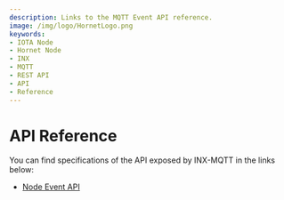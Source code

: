 ```yaml
---
description: Links to the MQTT Event API reference.
image: /img/logo/HornetLogo.png
keywords:
- IOTA Node
- Hornet Node
- INX 
- MQTT
- REST API
- API
- Reference
---
```


# API Reference

You can find specifications of the API exposed by INX-MQTT in the links below:

- [Node Event API](https://github.com/iotaledger/tips/blob/main/tips/TIP-0028/tip-0028.md)
